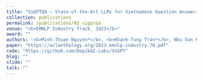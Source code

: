 ```yaml
---
title: "ViGPTQA — State-of-the-Art LLMs for Vietnamese Question Answering: System Overview, Core Models Training, and Evaluations"
collection: publications
permalink: /publications/02_vigptqa
venue: "<b>EMNLP Industry Track, 2023</b>"
award: ""
authors: '<b>Minh-Thuan Nguyen*</b>, <b>Khanh-Tung Tran*</b>, Nhu Van Nguyen, Xuan-Son Vu'
paper: "https://aclanthology.org/2023.emnlp-industry.70.pdf"
code: "https://github.com/DopikAI-Labs/ViGPT"
blog: ""
slide: ""
talk: ""
---
```

